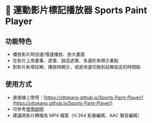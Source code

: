 # 🏀 運動影片標記播放器 Sports Paint Player

## 功能特色

* 播放影片時加速/慢速播放、放大畫面
* 在影片上用畫筆、遮罩、路徑遮罩、多邊形來標示重點
* 對影片新增註解，播放時顯示，或是快速切換到註解設定的時間點

## 使用方式

* 直接線上使用：[https://ottokang.github.io/Sports-Paint-Player/](https://ottokang.github.io/Sports-Paint-Player/)
* 可參考[使用說明](https://github.com/ottokang/Sports-Paint-Player/wiki/%E4%BD%BF%E7%94%A8%E8%AA%AA%E6%98%8E "運動影片標記播放器使用說明")
* 建議將影片轉檔為 MP4 檔案（H.264 影像編碼、AAC 聲音編碼）
